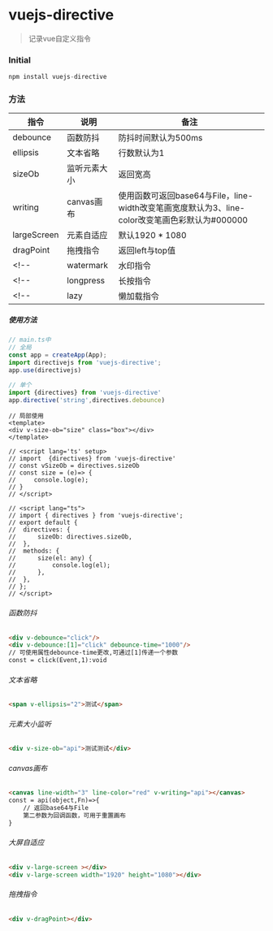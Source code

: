 # vuejs-directive

> 记录vue自定义指令

### Initial

```js
npm install vuejs-directive
```
### 方法
| 指令 | 说明 | 备注 |
|---|---|---|
| debounce | 函数防抖 | 防抖时间默认为500ms|
| ellipsis | 文本省略 | 行数默认为1 |
| sizeOb | 监听元素大小 | 返回宽高 |
| writing | canvas画布 | 使用函数可返回base64与File，line-width改变笔画宽度默认为3、line-color改变笔画色彩默认为#000000  |
| largeScreen | 元素自适应 |默认1920 * 1080 |
| dragPoint | 拖拽指令 | 返回left与top值 |
<!-- | watermark | 水印指令 | 添加水印 | -->
<!-- | longpress | 长按指令 | 长按触发事件 | -->
<!-- | lazy | 懒加载指令 | 图片懒加载 | -->

##### 使用方法

```js
// main.ts中
// 全局
const app = createApp(App);
import directivejs from 'vuejs-directive';
app.use(directivejs)

// 单个
import {directives} from 'vuejs-directive'
app.directive('string',directives.debounce)

```
```template
// 局部使用
<template>
<div v-size-ob="size" class="box"></div>
</template>

// <script lang='ts' setup>
// import  {directives} from 'vuejs-directive'
// const vSizeOb = directives.sizeOb
// const size = (e)=> {
//     console.log(e);
// }
// </script>

// <script lang="ts">
// import { directives } from 'vuejs-directive';
// export default {
// 	directives: {
// 		sizeOb: directives.sizeOb,
// 	},
// 	methods: {
// 		size(el: any) {
// 			console.log(el);
// 		},
// 	},
// };
// </script>
```
###### 函数防抖

```html
<div v-debounce="click"/>
<div v-debounce:[1]="click" debounce-time="1000"/>
// 可使用属性debounce-time更改,可通过[1]传递一个参数
const = click(Event,1):void
```

###### 文本省略

```html
<span v-ellipsis="2">测试</span>
```

###### 元素大小监听

```html
<div v-size-ob="api">测试测试</div>
```
###### canvas画布

```html
<canvas line-width="3" line-color="red" v-writing="api"></canvas>
const = api(object,Fn)=>{
    // 返回base64与File
    第二参数为回调函数，可用于重置画布
}
```
###### 大屏自适应

```html
<div v-large-screen ></div>
<div v-large-screen width="1920" height="1080"></div>
```

###### 拖拽指令

```html
<div v-dragPoint></div>

```
